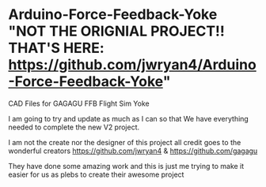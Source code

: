 # Arduino-Force-Feedback-Yoke "NOT THE ORIGNIAL PROJECT!! THAT'S HERE: https://github.com/jwryan4/Arduino-Force-Feedback-Yoke"
CAD Files for GAGAGU FFB Flight Sim Yoke

I am going to try and update as much as I can so that We have everything needed to complete the new V2 project. 

I am not the create nor the designer of this project all credit goes to the wonderful creators https://github.com/jwryan4 & https://github.com/gagagu

They have done some amazing work and this is just me trying to make it easier for us as plebs to create their awesome project
